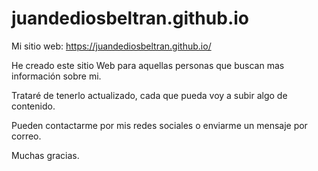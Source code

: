 # juandediosbeltran.github.io
Mi sitio web: https://juandediosbeltran.github.io/


He creado este sitio Web para aquellas personas que buscan mas información sobre mi.

Trataré de tenerlo actualizado, cada que pueda voy a subir algo de contenido.

Pueden contactarme por mis redes sociales o enviarme un mensaje por correo.


Muchas gracias.
